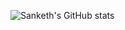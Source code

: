 ![Sanketh's GitHub stats](https://github-readme-stats.vercel.app/api?username=sankethj&show_icons=true&theme=tokyonight)
